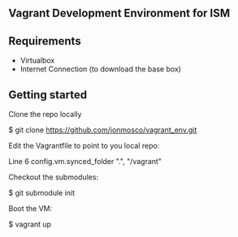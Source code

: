 ## Vagrant Development Environment for ISM

## Requirements

* Virtualbox
* Internet Connection (to download the base box)

## Getting started

Clone the repo locally

  $ git clone https://github.com/jonmosco/vagrant_env.git

Edit the Vagrantfile to point to you local repo:

  Line 6
  config.vm.synced_folder ".", "/vagrant"

Checkout the submodules:

  $ git submodule init

Boot the VM:

  $ vagrant up
